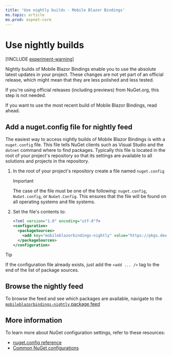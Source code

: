 ```yaml
---
title: 'Use nightly builds - Mobile Blazor Bindings'
ms.topic: article
ms.prod: aspnet-core
---
```


# Use nightly builds

[!INCLUDE [experiment-warning](../includes/experiment-warning.md)]

Nightly builds of Mobile Blazor Bindings enable you to use the absolute latest updates in your project. These changes are not yet part of an official release, which might mean that they are less polished and less tested.

If you're using official releases (including previews) from NuGet.org, this step is not needed.

If you want to use the most recent build of Mobile Blazor Bindings, read ahead.

## Add a nuget.config file for nightly feed

The easiest way to access nightly builds of Mobile Blazor Bindings is with a `nuget.config` file. This file tells NuGet clients such as Visual Studio and the `dotnet` command where to find packages. Typically this file is located in the root of your project's repository so that its settings are available to all solutions and projects in the repository.

1. In the root of your project's repository create a file named `nuget.config`

    > [!IMPORTANT]
    > The case of the file must be one of the following: `nuget.config`, `NuGet.config`, or `NuGet.Config`. This ensures that the file will be found on all operating systems and file systems.

1. Set the file's contents to:

    ```xml
    <?xml version="1.0" encoding="utf-8"?>
    <configuration>
      <packageSources>
        <add key="mobileblazorbindings-nightly" value="https://pkgs.dev.azure.com/dnceng/public/_packaging/mobileblazorbindings-nightly/nuget/v3/index.json" />
      </packageSources>
    </configuration>
    ```

> [!TIP]
> If the configuration file already exists, just add the `<add ... />` tag to the end of the list of package sources.

## Browse the nightly feed

To browse the feed and see which packages are available, navigate to the [`mobileblazorbindings-nightly` package feed](https://dev.azure.com/dnceng/public/_packaging?_a=feed&feed=mobileblazorbindings-nightly)

## More information

To learn more about NuGet configuration settings, refer to these resources:

* [nuget.config reference](/nuget/reference/nuget-config-file)
* [Common NuGet configurations](/nuget/consume-packages/configuring-nuget-behavior)
